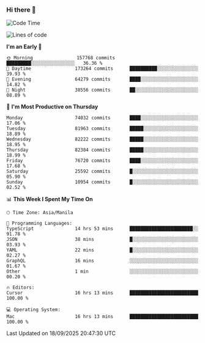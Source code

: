 ### Hi there 👋

<!--START_SECTION:waka-->
![Code Time](http://img.shields.io/badge/Code%20Time-6%2C279%20hrs%2016%20mins-blue)

![Lines of code](https://img.shields.io/badge/From%20Hello%20World%20I%27ve%20Written-143.2%20million%20lines%20of%20code-blue)

**I'm an Early 🐤** 

```text
🌞 Morning                157768 commits      █████████░░░░░░░░░░░░░░░░   36.36 % 
🌆 Daytime                173264 commits      ██████████░░░░░░░░░░░░░░░   39.93 % 
🌃 Evening                64279 commits       ████░░░░░░░░░░░░░░░░░░░░░   14.82 % 
🌙 Night                  38556 commits       ██░░░░░░░░░░░░░░░░░░░░░░░   08.89 % 
```
📅 **I'm Most Productive on Thursday** 

```text
Monday                   74032 commits       ████░░░░░░░░░░░░░░░░░░░░░   17.06 % 
Tuesday                  81963 commits       █████░░░░░░░░░░░░░░░░░░░░   18.89 % 
Wednesday                82222 commits       █████░░░░░░░░░░░░░░░░░░░░   18.95 % 
Thursday                 82384 commits       █████░░░░░░░░░░░░░░░░░░░░   18.99 % 
Friday                   76720 commits       ████░░░░░░░░░░░░░░░░░░░░░   17.68 % 
Saturday                 25592 commits       █░░░░░░░░░░░░░░░░░░░░░░░░   05.90 % 
Sunday                   10954 commits       █░░░░░░░░░░░░░░░░░░░░░░░░   02.52 % 
```


📊 **This Week I Spent My Time On** 

```text
🕑︎ Time Zone: Asia/Manila

💬 Programming Languages: 
TypeScript               14 hrs 53 mins      ███████████████████████░░   91.78 % 
JSON                     38 mins             █░░░░░░░░░░░░░░░░░░░░░░░░   03.93 % 
YAML                     22 mins             █░░░░░░░░░░░░░░░░░░░░░░░░   02.27 % 
GraphQL                  16 mins             ░░░░░░░░░░░░░░░░░░░░░░░░░   01.67 % 
Other                    1 min               ░░░░░░░░░░░░░░░░░░░░░░░░░   00.20 % 

🔥 Editors: 
Cursor                   16 hrs 13 mins      █████████████████████████   100.00 % 

💻 Operating System: 
Mac                      16 hrs 13 mins      █████████████████████████   100.00 % 
```


 Last Updated on 18/09/2025 20:47:30 UTC
<!--END_SECTION:waka-->


<!--
**rad182/rad182** is a ✨ _special_ ✨ repository because its `README.md` (this file) appears on your GitHub profile.

Here are some ideas to get you started:

- 🔭 I’m currently working on ...
- 🌱 I’m currently learning ...
- 👯 I’m looking to collaborate on ...
- 🤔 I’m looking for help with ...
- 💬 Ask me about ...
- 📫 How to reach me: ...
- 😄 Pronouns: ...
- ⚡ Fun fact: ...
-->
